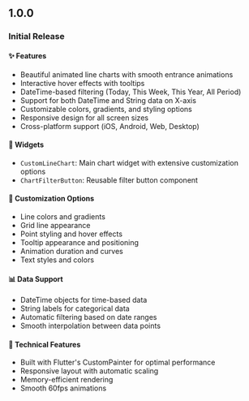 ## 1.0.0

### Initial Release

#### ✨ Features
- Beautiful animated line charts with smooth entrance animations
- Interactive hover effects with tooltips
- DateTime-based filtering (Today, This Week, This Year, All Period)
- Support for both DateTime and String data on X-axis
- Customizable colors, gradients, and styling options
- Responsive design for all screen sizes
- Cross-platform support (iOS, Android, Web, Desktop)

#### 📱 Widgets
- `CustomLineChart`: Main chart widget with extensive customization options
- `ChartFilterButton`: Reusable filter button component

#### 🎨 Customization Options
- Line colors and gradients
- Grid line appearance
- Point styling and hover effects
- Tooltip appearance and positioning
- Animation duration and curves
- Text styles and colors

#### 📊 Data Support
- DateTime objects for time-based data
- String labels for categorical data
- Automatic filtering based on date ranges
- Smooth interpolation between data points

#### 🔧 Technical Features
- Built with Flutter's CustomPainter for optimal performance
- Responsive layout with automatic scaling
- Memory-efficient rendering
- Smooth 60fps animations
